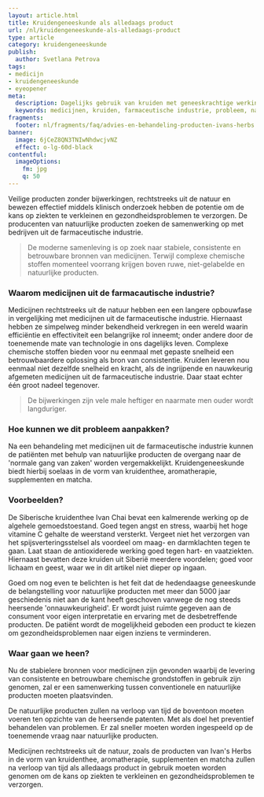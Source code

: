 ```yaml
---
layout: article.html
title: Kruidengeneeskunde als alledaags product
url: /nl/kruidengeneeskunde-als-alledaags-product
type: article
category: kruidengeneeskunde
publish:
  author: Svetlana Petrova
tags:
- medicijn
- kruidengeneeskunde
- eyeopener
meta:
  description: Dagelijks gebruik van kruiden met geneeskrachtige werking? Maak kennis met de producten van Ivan's Herbs.
  keywords: medicijnen, kruiden, farmaceutische industrie, probleem, natuurlijk, product, kruidenthee, aromatherapie, supplement, kruidengeneeskunde, angst, stress
fragments:
  footer: nl/fragments/faq/advies-en-behandeling-producten-ivans-herbs
banner:
  image: 6jCeZ8QN3TNIwNhdwcjvNZ
  effect: o-lg-60d-black
contentful:
  imageOptions:
    fm: jpg
    q: 50
---
```

Veilige producten zonder bijwerkingen, rechtstreeks uit de natuur en bewezen effectief middels klinisch onderzoek hebben de potentie om de kans op ziekten te verkleinen en gezondheidsproblemen te verzorgen. De producenten van natuurlijke producten zoeken de samenwerking op met bedrijven uit de farmaceutische industrie.

> De moderne samenleving is op zoek naar stabiele, consistente en betrouwbare bronnen van medicijnen. Terwijl complexe chemische stoffen momenteel voorrang krijgen boven ruwe, niet-gelabelde en natuurlijke producten.

### Waarom medicijnen uit de farmacautische industrie?

Medicijnen rechtstreeks uit de natuur hebben een een langere opbouwfase in vergelijking met medicijnen uit de farmaceutische industrie. Hiernaast hebben ze simpelweg minder bekendheid verkregen in een wereld waarin efficiëntie en effectiviteit een belangrijke rol inneemt; onder andere door de toenemende mate van technologie in ons dagelijks leven. Complexe chemische stoffen bieden voor nu eenmaal met gepaste snelheid een betrouwbaardere oplossing als bron van consistentie. Kruiden leveren nou eenmaal niet dezelfde snelheid en kracht, als de ingrijpende en nauwkeurig afgemeten medicijnen uit de farmaceutische industrie. Daar staat echter één groot nadeel tegenover.

> De bijwerkingen zijn vele male heftiger en naarmate men ouder wordt langduriger.

### Hoe kunnen we dit probleem aanpakken?

Na een behandeling met medicijnen uit de farmaceutische industrie kunnen de patiënten met behulp van natuurlijke producten de overgang naar de 'normale gang van zaken' worden vergemakkelijkt. Kruidengeneeskunde biedt hierbij soelaas in de vorm van kruidenthee, aromatherapie, supplementen en matcha.

### Voorbeelden?

De Siberische kruidenthee Ivan Chai bevat een kalmerende werking op de algehele gemoedstoestand. Goed tegen angst en stress, waarbij het hoge vitamine C gehalte de weerstand versterkt. Vergeet niet het verzorgen van het spijsverteringsstelsel als voordeel om maag- en darmklachten tegen te gaan. Laat staan de antioxiderede werking goed tegen hart- en vaatziekten. Hiernaast bevatten deze kruiden uit Siberië meerdere voordelen; goed voor lichaam en geest, waar we in dit artikel niet dieper op ingaan.

Goed om nog even te belichten is het feit dat de hedendaagse geneeskunde de belangstelling voor natuurlijke producten met meer dan 5000 jaar geschiedenis niet aan de kant heeft geschoven vanwege de nog steeds heersende 'onnauwkeurigheid'. Er wordt juist ruimte gegeven aan de consument voor eigen interpretatie en ervaring met de desbetreffende producten. De patiënt wordt de mogelijkheid geboden een product te kiezen om gezondheidsproblemen naar eigen inziens te verminderen.

### Waar gaan we heen?

Nu de stabielere bronnen voor medicijnen zijn gevonden waarbij de levering van consistente en betrouwbare chemische grondstoffen in gebruik zijn genomen, zal er een samenwerking tussen conventionele en natuurlijke producten moeten plaatsvinden.

De natuurlijke producten zullen na verloop van tijd de boventoon moeten voeren ten opzichte van de heersende patenten. Met als doel het preventief behandelen van problemen. Er zal sneller moeten worden ingespeeld op de toenemende vraag naar natuurlijke producten.

Medicijnen rechtstreeks uit de natuur, zoals de producten van Ivan's Herbs in de vorm van kruidenthee, aromatherapie, supplementen en matcha zullen na verloop van tijd als alledaags product in gebruik moeten worden genomen om de kans op ziekten te verkleinen en gezondheidsproblemen te verzorgen.
